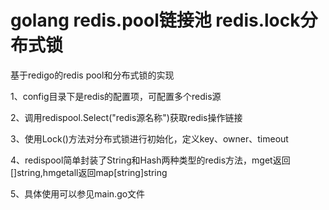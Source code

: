 
# golang redis.pool链接池 redis.lock分布式锁

基于redigo的redis pool和分布式锁的实现

1、config目录下是redis的配置项，可配置多个redis源

2、调用redispool.Select("redis源名称")获取redis操作链接

3、使用Lock()方法对分布式锁进行初始化，定义key、owner、timeout

4、redispool简单封装了String和Hash两种类型的redis方法，mget返回[]string,hmgetall返回map[string]string

5、具体使用可以参见main.go文件
